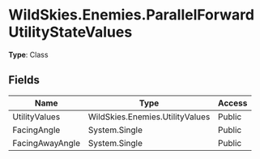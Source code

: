 ﻿# WildSkies.Enemies.ParallelForwardUtilityStateValues

**Type**: Class

## Fields

| Name | Type | Access |
|------|------|--------|
| UtilityValues | WildSkies.Enemies.UtilityValues | Public |
| FacingAngle | System.Single | Public |
| FacingAwayAngle | System.Single | Public |


